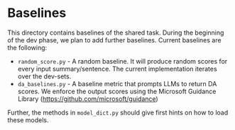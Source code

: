 # Baselines

This directory contains baselines of the shared task. During the beginning of the dev phase, we plan to add further 
baselines. Current baselines are the following:

* `random_score.py` - A random baseline. It will produce random scores for every input summary/sentence. The current
                        implementation iterates over the dev-sets.
* `da_baselines.py` - A baseline metric that prompts LLMs to return DA scores. We enforce the output scores using 
                        the Microsoft Guidance Library (https://github.com/microsoft/guidance)

Further, the methods in `model_dict.py` should give first hints on how to load these models.
